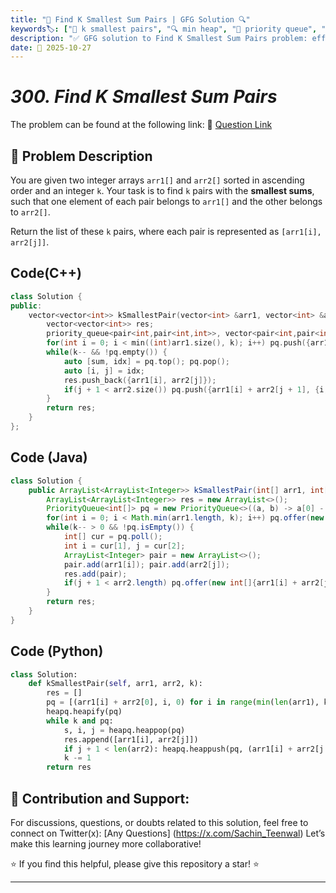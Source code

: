 ```yaml
---
title: "🔢 Find K Smallest Sum Pairs | GFG Solution 🔍"
keywords🏷️: ["🔢 k smallest pairs", "🔍 min heap", "📍 priority queue", "📈 two pointers", "📘 GFG", "🏁 competitive programming", "📚 DSA"]
description: "✅ GFG solution to Find K Smallest Sum Pairs problem: efficiently find k pairs with smallest sums from two sorted arrays using optimized heap approach. 🚀"
date: 📅 2025-10-27
---
```


# *300. Find K Smallest Sum Pairs*

The problem can be found at the following link: 🔗 [Question Link](https://www.geeksforgeeks.org/problems/find-k-smallest-sum-pairs/1)

## **🧩 Problem Description**

You are given two integer arrays `arr1[]` and `arr2[]` sorted in ascending order and an integer `k`. Your task is to find `k` pairs with the **smallest sums**, such that one element of each pair belongs to `arr1[]` and the other belongs to `arr2[]`.

Return the list of these `k` pairs, where each pair is represented as `[arr1[i], arr2[j]]`.


## Code(C++)
```cpp
class Solution {
public:
    vector<vector<int>> kSmallestPair(vector<int> &arr1, vector<int> &arr2, int k) {
        vector<vector<int>> res;
        priority_queue<pair<int,pair<int,int>>, vector<pair<int,pair<int,int>>>, greater<>> pq;
        for(int i = 0; i < min((int)arr1.size(), k); i++) pq.push({arr1[i] + arr2[0], {i, 0}});
        while(k-- && !pq.empty()) {
            auto [sum, idx] = pq.top(); pq.pop();
            auto [i, j] = idx;
            res.push_back({arr1[i], arr2[j]});
            if(j + 1 < arr2.size()) pq.push({arr1[i] + arr2[j + 1], {i, j + 1}});
        }
        return res;
    }
};
```

## Code (Java)

```java
class Solution {
    public ArrayList<ArrayList<Integer>> kSmallestPair(int[] arr1, int[] arr2, int k) {
        ArrayList<ArrayList<Integer>> res = new ArrayList<>();
        PriorityQueue<int[]> pq = new PriorityQueue<>((a, b) -> a[0] - b[0]);
        for(int i = 0; i < Math.min(arr1.length, k); i++) pq.offer(new int[]{arr1[i] + arr2[0], i, 0});
        while(k-- > 0 && !pq.isEmpty()) {
            int[] cur = pq.poll();
            int i = cur[1], j = cur[2];
            ArrayList<Integer> pair = new ArrayList<>();
            pair.add(arr1[i]); pair.add(arr2[j]);
            res.add(pair);
            if(j + 1 < arr2.length) pq.offer(new int[]{arr1[i] + arr2[j + 1], i, j + 1});
        }
        return res;
    }
}
```

## Code (Python)

```python
class Solution:
    def kSmallestPair(self, arr1, arr2, k):
        res = []
        pq = [(arr1[i] + arr2[0], i, 0) for i in range(min(len(arr1), k))]
        heapq.heapify(pq)
        while k and pq:
            s, i, j = heapq.heappop(pq)
            res.append([arr1[i], arr2[j]])
            if j + 1 < len(arr2): heapq.heappush(pq, (arr1[i] + arr2[j + 1], i, j + 1))
            k -= 1
        return res
```



## 🎯 **Contribution and Support:**

For discussions, questions, or doubts related to this solution, feel free to connect on Twitter(x): [Any Questions] (https://x.com/Sachin_Teenwal) Let’s make this learning journey more collaborative!

⭐ If you find this helpful, please give this repository a star! ⭐

---
